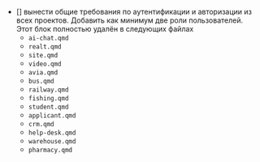 - [] вынести общие требования по аутентификации и авторизации из всех проектов. Добавить как минимум две роли пользователей. Этот блок полностью удалён в следующих файлах
    * `ai-chat.qmd`
    * `realt.qmd`
    * `site.qmd`
    * `video.qmd`
    * `avia.qmd`
    * `bus.qmd`
    * `railway.qmd`
    * `fishing.qmd`
    * `student.qmd`
    * `applicant.qmd`
    * `crm.qmd`
    * `help-desk.qmd`
    * `warehouse.qmd`
    * `pharmacy.qmd`